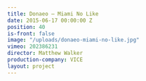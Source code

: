 ```yaml
---
title: Donaeo — Miami No Like
date: 2015-06-17 00:00:00 Z
position: 40
is-front: false
image: "/uploads/donaeo-miami-no-like.jpg"
vimeo: 202386231
director: Matthew Walker
production-company: VICE
layout: project
---
```


